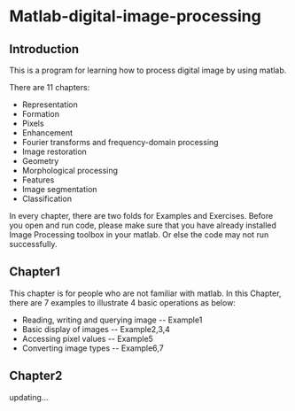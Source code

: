 # Matlab-digital-image-processing

Introduction
------------

This is a program for learning how to process digital image by using matlab.

There are 11 chapters:
- Representation
- Formation
- Pixels
- Enhancement
- Fourier transforms and frequency-domain processing
- Image restoration
- Geometry
- Morphological processing
- Features
- Image segmentation
- Classification

In every chapter, there are two folds for Examples and Exercises.
Before you open and run code, please make sure that you have already installed Image Processing toolbox in your matlab. Or else the code may not run successfully.

Chapter1
--------

This chapter is for people who are not familiar with matlab.
In this Chapter, there are 7 examples to illustrate 4 basic operations as below:
- Reading, writing and querying image -- Example1
- Basic display of images -- Example2,3,4
- Accessing pixel values -- Example5
- Converting image types -- Example6,7

Chapter2
--------

updating...
